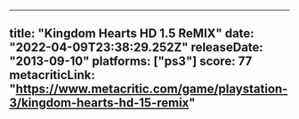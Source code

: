 
---
title: "Kingdom Hearts HD 1.5 ReMIX"
date: "2022-04-09T23:38:29.252Z"
releaseDate: "2013-09-10"
platforms: ["ps3"]
score: 77
metacriticLink: "https://www.metacritic.com/game/playstation-3/kingdom-hearts-hd-15-remix"
---
